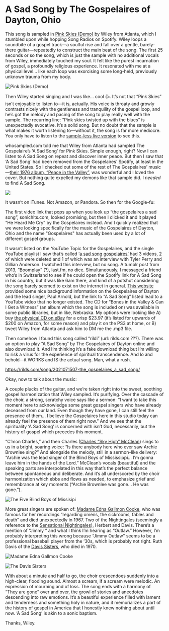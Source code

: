 # A Sad Song by The Gospelaires of Dayton, Ohio
This song is sampled in [Pink Skies (Demo)](https://open.spotify.com/track/4NeHCGpTPVCudqVpJiT7O9?si=3uDylgkiSDSdID9rtzbCRQ) by Wiley from Atlanta, which I stumbled upon while hopping Song Radios on Spotify. Wiley loops a soundbite of a gospel track—a soulful rise and fall over a gentle, barely-there guitar—repeatedly to construct the main beat of the song. The first 25 seconds or so the song, which is just the sample with no additional vocals from Wiley, immediately touched my soul. It felt like the purest incarnation of gospel, a profoundly religious experience. It resonated with me at a physical level… like each loop was exorcising some long-held, previously unknown trauma from my body. 

![Pink Skies (Demo)](https://images.genius.com/95fbaf75e2e597ed0cba5b1aff99469b.627x626x1.png)


Then Wiley started singing and I was like… cool 👍. It’s not that “Pink Skies” isn’t enjoyable to listen to—it is, actually. His voice is throaty and growly contrasts nicely with the gentleness and tranquility of the gospel loop, and he’s got the melody and pacing of the song to play really well with the sample. The recurring line: “Pink skies twisted up with the blues” is unexpectedly evocative. It’s a solid song. But no doubt that the sample is what makes it worth listening to—without it, the song is far more mediocre. You only have to listen to the [sample-less live version](https://open.spotify.com/track/190UDepnEUjE0lDswUrBn6?si=TAhaDucDQC6Hjz94DoZg1A) to see this. 
 
whosampled.com told me that Wiley from Atlanta had sampled The Gospelaire’s ‘A Sad Song’ for Pink Skies. Simple enough, right? Now I can listen to A Sad Song on repeat and discover inner peace. But then I saw that ‘A Sad Song’ had been removed from the Gospelaires’ Spotify, at least in the United States. So I checked out some of the rest of The Gospelaires’ music—[their 1976 album, “Peace in the Valley”](https://open.spotify.com/album/7LnSesui2yCCbcG0XRnXQb?si=L66wfxWDSsSSvalfXBl1ww), was wonderful and I loved the cover. But nothing quite expelled my demons like that sample did. I *needed* to find A Sad Song. 

![](https://paper-attachments.dropbox.com/s_7A0C41F478435B596F249A1004C1F71BF9E8455EF623F78F11D38E5FE7CFA927_1607583726628_image.png)


It wasn’t on iTunes. Not Amazon, or Pandora. So then for the Google-fu: 

The first video link that pops up when you look up “the gospelaires a sad song”,  sonichits.com, looked promising, but then I clicked it and it played “He Heard Me Cry” by the Gospelaires instead. And I quickly realized that we were looking specifically for the music of the Gospelaires of Dayton, Ohio and the name "Gospelaires" has actually been used by a lot of different gospel groups.

It wasn’t listed on the YouTube Topic for the Gospelaires, and the single YouTube playlist I saw that’s called ‘[a sad song gospelaires’](https://www.google.com/url?sa=t&rct=j&q=&esrc=s&source=web&cd=&cad=rja&uact=8&ved=2ahUKEwjC0Jid38LtAhUDPH0KHSbSD_EQFjAHegQICBAC&url=https%3A%2F%2Fwww.youtube.com%2Fplaylist%3Flist%3DPLxEiQVVxUmqSBE3LkUn78o557Oxtx0JJF&usg=AOvVaw0Xrx6D9f-1b8-YwADhT4vW) had 3 videos, 2 of which were deleted and 1 of which was an interview with Tyler Perry and Gillian Anderson. I watched this interview, but no song. A tumblr post from 2013, “Boomplay” (?), last.fm, no dice. Simultaneously, I messaged a friend who’s in Switzerland to see if he could open the Spotify link for A Sad Song in his country, but it was like 6am there, and kind of a potshot considering the song barely seemed to exist on the internet in general. [This website](https://visionkeepers.wixsite.com/visionkeepers/paul-arnold--the-gospelaires) provided some nice background information on the Gospelaires of Dayton and the lead singer, Paul Arnold, but the link to “A Sad Song” listed lead to a YouTube video that no longer existed. The CD for “Bones in the Valley & Can I Get a Witness” (an album which the song is included on) was available in some public libraries, but in like, Nebraska. My options were looking like A) buy [the physical CD on eBay](https://www.ebay.com/itm/Gospelaires-Bones-in-the-Valley-Can-I-Get-a-Witness-NEW-Still-Sealed-MFSL-/124313972534) for a crisp $23.97 (it’s listed for upwards of $200 on Amazon, for some reason) and play it on the PS3 at home, or B) tweet Wiley from Atlanta and ask him to DM me the .mp3 file. 

Then somehow I found this song called “rildi” (url: rilds.com ???). There was an option to play “A Sad Song” by The Gospelaires of Dayton online and also download it. And I’m thinking it’s a fake download thing but I’m willing to risk a virus for the experience of spiritual transcendence. And lo and behold—it WORKS and IS the actual song. Man, what a rush. 


https://rilds.com/song/2021071507-the_gospelaires_a_sad_song/


Okay, now to talk about the music: 

A couple plucks of the guitar, and we’re taken right into the sweet, soothing gospel harmonization that Wiley sampled. It’s purifying. Over the cascade of the choir, a strong, scratchy voice says like a sermon: “I want to take this moment here to acknowledge some great gospel singers who have already deceased from our land. Even though they have gone, I can still feel the presence of them… I believe the Gospelaires here in this studio today can already feel the presence of them right now.” And we see that the spirituality ‘A Sad Song’ is concerned with isn’t God, necessarily, but the history of gospel which precedes this moment. 

“C’mon Charles,” and then Charles ([Charles “Sky High” McClean](https://blackgrooves.org/the-gospelaires-of-dayton-ohio-moving-up-the-early-years-1956-1965/)) sings to us in a bright, soaring voice: “Is there anybody here who ever saw Archie Brownlee sing?” And alongside the melody, still in a sermon-like delivery: “Archie was the lead singer of the Blind Boys of Mississippi… I’m gonna leave him in the hands of the Lord.” McClean’s vocals (beautiful) and the speaking parts are interpolated in this way that’s the perfect balance between spontaneous and deliberate. And it’s all underscored by the choir harmonization which ebbs and flows as needed, to emphasize grief and remembrance at key moments (“Archie Brownlee was gone… He was gone.”). 

![The Five Blind Boys of Missisipi](https://i1.wp.com/outandaboutnycmag.com/wp-content/uploads/2018/10/B1sWyWNCl7S._SL1000_.png.jpeg?resize=900%2C675)


More great singers are spoken of: [Madame Edna Gallmon Cooke](https://justgospel.weebly.com/edna-gallmon-cooke.html), who was famous for her recordings “regarding omens, the sickrooms, fables and death” and died unexpectedly in 1967. Two of the Nightingales (seemingly a reference to the [Sensational Nightingales](https://nmaam.org/2017/10/23/profile-sensational-nightingales/)), Herbert and Davis. There’s a mention of “Jimmy “ and what I think I’m hearing as “Outlaw.” However, I’m probably interpreting this wrong because “Jimmy Outlaw” seems to be a professional baseball player from the ’30s, which is probably not right. Ruth Davis of the [Davis Sisters](https://en.wikipedia.org/wiki/The_Davis_Sisters), who died in 1970. 

![Madame Edna Gallmon Cooke](https://img.discogs.com/oHcpc4o0rM9eyD0_blqgX2clmpU=/fit-in/575x575/filters:strip_icc():format(jpeg):mode_rgb():quality(90)/discogs-images/R-6623924-1423324794-6646.jpeg.jpg)

![The Davis Sisters](https://upload.wikimedia.org/wikipedia/en/thumb/1/19/The_Davis_Sisters.jpg/1024px-The_Davis_Sisters.jpg)


With about a minute and half to go, the choir crescendoes suddenly into a high-clear, flooding sound. Almost a scream, if a scream were melodic. An expression of mourning and of loss. The song ends with a harmony of “They are gone” over and over,  the growl of stories and anecdotes descending into raw emotions. It’s a beautiful experience filled with lament and tenderness and something holy in nature, and it memorializes a part of the history of gospel in America that I honestly knew nothing about until now. ‘A Sad Song’ is akin to a sonic baptism. 

Thanks, Wiley. 


